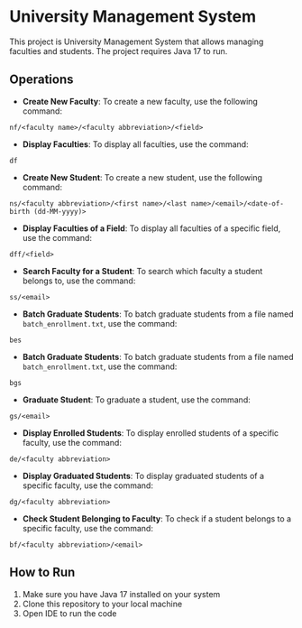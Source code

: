 # University Management System

This project is University Management System that allows managing faculties and students. The project requires Java 17 to run.

## Operations

- **Create New Faculty**: To create a new faculty, use the following command:
````
nf/<faculty name>/<faculty abbreviation>/<field>
````
- **Display Faculties**: To display all faculties, use the command:
````
df
````
- **Create New Student**: To create a new student, use the following command:
````
ns/<faculty abbreviation>/<first name>/<last name>/<email>/<date-of-birth (dd-MM-yyyy)>
````
- **Display Faculties of a Field**: To display all faculties of a specific field, use the command:
````
dff/<field>
````
- **Search Faculty for a Student**: To search which faculty a student belongs to, use the command:
````
ss/<email>
````
- **Batch Graduate Students**: To batch graduate students from a file named `batch_enrollment.txt`, use the command:
````
bes
````
- **Batch Graduate Students**: To batch graduate students from a file named `batch_enrollment.txt`, use the command:
````
bgs
````
- **Graduate Student**: To graduate a student, use the command:
````
gs/<email>
````
- **Display Enrolled Students**: To display enrolled students of a specific faculty, use the command:
````
de/<faculty abbreviation>
````
- **Display Graduated Students**: To display graduated students of a specific faculty, use the command:
````
dg/<faculty abbreviation>
````
- **Check Student Belonging to Faculty**: To check if a student belongs to a specific faculty, use the command:
````
bf/<faculty abbreviation>/<email>
````
## How to Run

1. Make sure you have Java 17 installed on your system
2. Clone this repository to your local machine
3. Open IDE to run the code